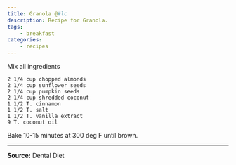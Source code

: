 ```yaml
---
title: Granola @#lc
description: Recipe for Granola.
tags:
    - breakfast
categories:
    - recipes
---
```


Mix all ingredients

```
2 1/4 cup chopped almonds
2 1/4 cup sunflower seeds
2 1/4 cup pumpkin seeds
2 1/4 cup shredded coconut
1 1/2 T. cinnamon
1 1/2 T. salt
1 1/2 T. vanilla extract
9 T. coconut oil
```

Bake 10-15 minutes at 300 deg F until brown.

---

**Source:** Dental Diet
